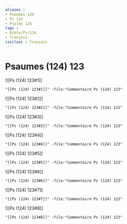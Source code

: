 ```yaml
---
aliases : 
- Psaumes 124
- Ps 124
- Psalms 124
tags : 
- Bible/Ps/124
- français
cssclass : français
---
```


# Psaumes (124) 123

![[Ps (124) 123#1]]

```query
"[[Ps (124) 123#1]]" -file:"Commentaire Ps (124) 123"
```

![[Ps (124) 123#2]]

```query
"[[Ps (124) 123#2]]" -file:"Commentaire Ps (124) 123"
```

![[Ps (124) 123#3]]

```query
"[[Ps (124) 123#3]]" -file:"Commentaire Ps (124) 123"
```

![[Ps (124) 123#4]]

```query
"[[Ps (124) 123#4]]" -file:"Commentaire Ps (124) 123"
```

![[Ps (124) 123#5]]

```query
"[[Ps (124) 123#5]]" -file:"Commentaire Ps (124) 123"
```

![[Ps (124) 123#6]]

```query
"[[Ps (124) 123#6]]" -file:"Commentaire Ps (124) 123"
```

![[Ps (124) 123#7]]

```query
"[[Ps (124) 123#7]]" -file:"Commentaire Ps (124) 123"
```

![[Ps (124) 123#8]]

```query
"[[Ps (124) 123#8]]" -file:"Commentaire Ps (124) 123"
```

